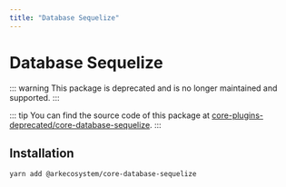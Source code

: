 ```yaml
---
title: "Database Sequelize"
---
```


# Database Sequelize

::: warning
This package is deprecated and is no longer maintained and supported.
:::

::: tip
You can find the source code of this package at [core-plugins-deprecated/core-database-sequelize](https://github.com/ArkEcosystem/core-plugins-deprecated/tree/master/core-database-sequelize).
:::

## Installation

```bash
yarn add @arkecosystem/core-database-sequelize
```
